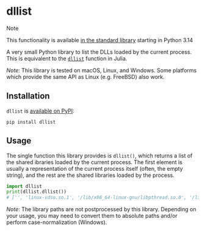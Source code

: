 # dllist

> [!NOTE]
> This functionality is available [in the standard library](https://github.com/python/cpython/pull/122946) starting in Python 3.14

A very small Python library to list the DLLs loaded by the current process.
This is equivalent to the [`dllist`](https://docs.julialang.org/en/v1/stdlib/Libdl/#Base.Libc.Libdl.dllist) function in Julia.

*Note*: This library is tested on macOS, Linux, and Windows.
Some platforms which provide the same API as Linux (e.g. FreeBSD) also work.

## Installation

`dllist` is [available on PyPI](https://pypi.org/project/dllist/):

```
pip install dllist
```

## Usage
The single function this library provides is `dllist()`, which returns a list of the shared
ibraries loaded by the current process.
The first element is usually a representation of the current process itself (often, the empty string),
and the rest are the shared libraries loaded by the process.
```python
import dllist
print(dllist.dllist())
# ['', 'linux-vdso.so.1', '/lib/x86_64-linux-gnu/libpthread.so.0', '/lib/x86_64-linux-gnu/libdl.so.2', ... ]
```

*Note*: The library paths are not postprocessed by this library. Depending on your usage, you may need to convert them to absolute paths and/or perform case-normalization (Windows).
